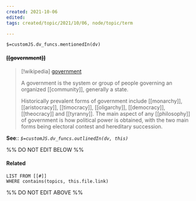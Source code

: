 ```yaml
---
created: 2021-10-06
edited: 
tags: created/topic/2021/10/06, node/topic/term

---
```

`$=customJS.dv_funcs.mentionedIn(dv)`

#### <s class="topic-title">[[government]]</s>

> [!wikipedia] [government](https://en.wikipedia.org/wiki/Government)
> 
> A government is the system or group of people governing an organized [[community]], generally a state.
> 
> Historically prevalent forms of government include [[monarchy]], [[aristocracy]], [[timocracy]], [[oligarchy]], [[democracy]], [[theocracy]] and [[tyranny]]. The main aspect of any [[philosophy]] of government is how political power is obtained, with the two main forms being electoral contest and hereditary succession.

**See**:: 
*`$=customJS.dv_funcs.outlinedIn(dv, this)`*

%% DO NOT EDIT BELOW %%

#### Related 

```dataview
LIST FROM [[#]]
WHERE contains(topics, this.file.link)
```
%% DO NOT EDIT ABOVE %%
